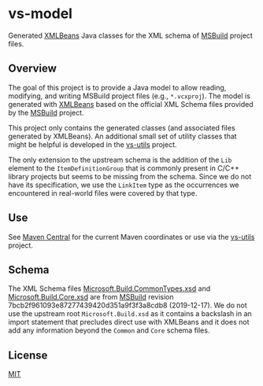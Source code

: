 # vs-model
Generated [XMLBeans](https://xmlbeans.apache.org/) Java classes for the XML schema of [MSBuild](https://github.com/microsoft/msbuild) project files.


## Overview
The goal of this project is to provide a Java model to allow reading, modifying, and writing MSBuild project files (e.g., `*.vcxproj`). The model is generated with [XMLBeans](https://xmlbeans.apache.org/) based on the official XML Schema files provided by the  [MSBuild](https://github.com/microsoft/msbuild) project.

This project only contains the generated classes (and associated files generated by XMLBeans). An additional small set of utility classes that might be helpful is developed in the [vs-utils](https://github.com/isotes/vs-utils) project.

The only extension to the upstream schema is the addition of the `Lib` element to the `ItemDefinitionGroup` that is commonly present in C/C++ library projects but seems to be missing from the schema. Since we do not have its specification, we use the `LinkItem` type as the occurrences we encountered in real-world files were covered by that type.


## Use
See [Maven Central](https://search.maven.org/search?q=g:io.github.isotes%20a:vs-model) for the current Maven coordinates or use via the [vs-utils](https://search.maven.org/search?q=g:io.github.isotes%20a:vs-utils) project.


## Schema
The XML Schema files [Microsoft.Build.CommonTypes.xsd](src/main/resources/io/github/isotes/vs/model/Microsoft.Build.CommonTypes.xsd) and [Microsoft.Build.Core.xsd](src/main/resources/io/github/isotes/vs/model/Microsoft.Build.Core.xsd) are from [MSBuild](https://github.com/microsoft/msbuild/tree/master/src/MSBuild) revision 7bcb2f961093e87277439420d351a9f3f3a8cdb8 (2019-12-17). We do not use the upstream root `Microsoft.Build.xsd` as it contains a backslash in an import statement that precludes direct use with XMLBeans and it does not add any information beyond the `Common` and `Core` schema files.


## License
[MIT](LICENSE)
